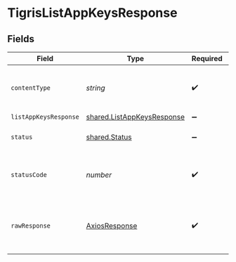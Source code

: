 # TigrisListAppKeysResponse


## Fields

| Field                                                                           | Type                                                                            | Required                                                                        | Description                                                                     |
| ------------------------------------------------------------------------------- | ------------------------------------------------------------------------------- | ------------------------------------------------------------------------------- | ------------------------------------------------------------------------------- |
| `contentType`                                                                   | *string*                                                                        | :heavy_check_mark:                                                              | HTTP response content type for this operation                                   |
| `listAppKeysResponse`                                                           | [shared.ListAppKeysResponse](../../../sdk/models/shared/listappkeysresponse.md) | :heavy_minus_sign:                                                              | OK                                                                              |
| `status`                                                                        | [shared.Status](../../../sdk/models/shared/status.md)                           | :heavy_minus_sign:                                                              | Default error response                                                          |
| `statusCode`                                                                    | *number*                                                                        | :heavy_check_mark:                                                              | HTTP response status code for this operation                                    |
| `rawResponse`                                                                   | [AxiosResponse](https://axios-http.com/docs/res_schema)                         | :heavy_check_mark:                                                              | Raw HTTP response; suitable for custom response parsing                         |